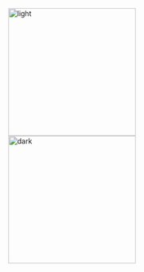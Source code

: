 <img width="256" alt="light" src="https://github.com/wengriff/swiftui-weather/assets/53659533/738705e5-d523-4364-9aff-3aaa7d2d094c">
<img width="256" alt="dark" src="https://github.com/wengriff/swiftui-weather/assets/53659533/dbaba4cf-be6e-40c7-9651-d5942960e2d6">
